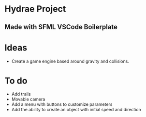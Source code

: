 # Hydrae Project
## Made with SFML VSCode Boilerplate

# Ideas
* Create a game engine based around gravity and collisions.

# To do
* Add trails
* Movable camera
* Add a menu with buttons to customize parameters
* Add the ability to create an object with initial speed and direction